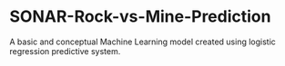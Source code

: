 # SONAR-Rock-vs-Mine-Prediction
A basic and conceptual Machine Learning model created using logistic regression predictive system.
